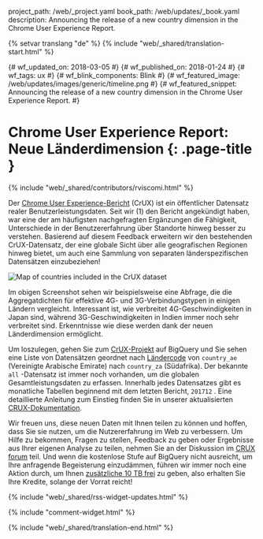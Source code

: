 project_path: /web/_project.yaml
book_path: /web/updates/_book.yaml
description: Announcing the release of a new country dimension in the Chrome User Experience Report.

{% setvar translang "de" %}
{% include "web/_shared/translation-start.html" %}

{# wf_updated_on: 2018-03-05 #}
{# wf_published_on: 2018-01-24 #}
{# wf_tags: ux #}
{# wf_blink_components: Blink #}
{# wf_featured_image: /web/updates/images/generic/timeline.png #}
{# wf_featured_snippet: Announcing the release of a new country dimension in the Chrome User Experience Report. #}

# Chrome User Experience Report: Neue Länderdimension {: .page-title }

{% include "web/_shared/contributors/rviscomi.html" %}

<div class="clearfix"></div>

Der [Chrome User Experience-Bericht](/web/tools/chrome-user-experience-report/) (CrUX) ist ein öffentlicher Datensatz realer Benutzerleistungsdaten. Seit wir (1) den Bericht angekündigt haben, war eine der am häufigsten nachgefragten Ergänzungen die Fähigkeit, Unterschiede in der Benutzererfahrung über Standorte hinweg besser zu verstehen. Basierend auf diesem Feedback erweitern wir den bestehenden CrUX-Datensatz, der eine globale Sicht über alle geografischen Regionen hinweg bietet, um auch eine Sammlung von separaten länderspezifischen Datensätzen einzubeziehen!

<img src="/web/updates/images/2018/01/crux-countries.png"
    alt="Map of countries included in the CrUX dataset"/>

Im obigen Screenshot sehen wir beispielsweise eine Abfrage, die die Aggregatdichten für effektive 4G- und 3G-Verbindungstypen in einigen Ländern vergleicht. Interessant ist, wie verbreitet 4G-Geschwindigkeiten in Japan sind, während 3G-Geschwindigkeiten in Indien immer noch sehr verbreitet sind. Erkenntnisse wie diese werden dank der neuen Länderdimension ermöglicht.

Um loszulegen, gehen Sie zum [CrUX-Projekt](https://bigquery.cloud.google.com/dataset/chrome-ux-report:all) auf BigQuery und Sie sehen eine Liste von Datensätzen geordnet nach [Ländercode](https://en.wikipedia.org/wiki/ISO_3166-1_alpha-2) von `country_ae` (Vereinigte Arabische Emirate) nach `country_za` (Südafrika). Der bekannte `all` -Datensatz ist immer noch vorhanden, um die globalen Gesamtleistungsdaten zu erfassen. Innerhalb jedes Datensatzes gibt es monatliche Tabellen beginnend mit dem letzten Bericht, `201712` . Eine detaillierte Anleitung zum Einstieg finden Sie in unserer aktualisierten [CRUX-Dokumentation](/web/tools/chrome-user-experience-report/).

Wir freuen uns, diese neuen Daten mit Ihnen teilen zu können und hoffen, dass Sie sie nutzen, um die Nutzererfahrung im Web zu verbessern. Um Hilfe zu bekommen, Fragen zu stellen, Feedback zu geben oder Ergebnisse aus Ihrer eigenen Analyse zu teilen, nehmen Sie an der Diskussion im [CRUX forum](https://groups.google.com/a/chromium.org/forum/#!forum/chrome-ux-report) teil. Und wenn die kostenlose Stufe auf BigQuery nicht ausreicht, um Ihre anfragende Begeisterung einzudämmen, führen wir immer noch eine Aktion durch, um Ihnen [zusätzliche 10 TB frei](https://docs.google.com/forms/d/e/1FAIpQLSeMYnz93JQuO7rPewVrKpLfxO7JREOysti0CQyRo31bc7cXHA/viewform) zu geben, also erhalten Sie Ihre Kredite, solange der Vorrat reicht!

{% include "web/_shared/rss-widget-updates.html" %}

{% include "comment-widget.html" %}

{% include "web/_shared/translation-end.html" %}